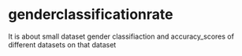 # genderclassificationrate
It is about small dataset gender classifiaction and accuracy_scores of different datasets on that dataset
